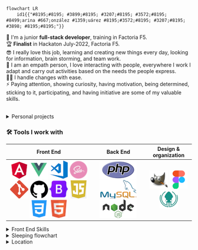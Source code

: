 ```mermaid
flowchart LR
    id1{{"#8195;#8195; #3899;#8195; #3207;#8195; #3572;#8195;  #8499;arina #667;onzález #1359;uárez #8195;#3572;#8195; #3207;#8195; #3898; #8195;#8195;"}}
```

🌱 I'm a junior **full-stack developer**, training in Factoria F5. <br>
🏆 **Finalist** in Hackaton July-2022, Factoria F5. <br>
😎 I really love this job, learning and creating new things every day, looking for information, brain storming, and team work. <br>
👥 I am an empath person, I love interacting with people, everywhere I work I adapt and carry out activities based on the needs the people express. <br>
🦸‍♀️ I handle changes with ease.<br>
⚡ Paying attention, showing curiosity, having motivation, being determined, sticking to it, participating, and having initiative are some of my valuable skills.<br>
<br>

<details><summary>Personal projects</summary>

   * Right in the beginning of the bootcamp I thought about making a simple website where I insert my [exercises](https://yelose.github.io/f5exercises/)      
   * Learning JS, I just felt like making a simple [2 players local game](https://github.com/Yelose/dice150) wich actually helped me to understand JavaScript

</details>

### 🛠 Tools I work with

| Front End | Back End | Design & organization |
| :---:  |  :---:  |  :---: |
|  [![Angular](https://github.com/Yelose/Yelose/blob/main/img/angular.png?raw=true)](https://angular.io/) [![Vue](https://github.com/Yelose/Yelose/blob/main/img/vue.png?raw=true)](https://vuejs.org/guide/introduction.html) [![VS code](https://github.com/Yelose/Yelose/blob/main/img/vscode.png?raw=true)](https://code.visualstudio.com/) [![Sass](https://github.com/Yelose/Yelose/blob/main/img/sass.png?raw=true)](https://sass-lang.com/documentation/)  [![Git](https://github.com/Yelose/Yelose/blob/main/img/git.png?raw=true)](https://git-scm.com)  [![GitHub](https://github.com/Yelose/Yelose/blob/main/img/github.png?raw=true)](https://github.com/) [![Bootstrap](https://github.com/Yelose/Yelose/blob/main/img/bootstrap.png?raw=true)](https://getbootstrap.com/)  [![JavaScript](https://github.com/Yelose/Yelose/blob/main/img/js.png?raw=true)](https://www.w3schools.com/js) [![CSS 3](https://github.com/Yelose/Yelose/blob/main/img/css.png?raw=true)](https://www.w3schools.com/cssref/) [![HTML 5](https://github.com/Yelose/Yelose/blob/main/img/html.png?raw=true)](https://www.w3schools.com/html)   | [![PhP](https://github.com/Yelose/Yelose/blob/main/img/php.png?raw=true)](https://www.php.net/)  [![MySql](https://github.com/Yelose/Yelose/blob/main/img/mysql.png?raw=true)](https://dev.mysql.com/)  [![NodeJS](https://github.com/Yelose/Yelose/blob/main/img/nodejs.png?raw=true)](https://nodejs.org)   | [![Gimp2](https://github.com/Yelose/Yelose/blob/main/img/gimp.png?raw=true)](https://www.gimp.org/)  [![Figma](https://github.com/Yelose/Yelose/blob/main/img/figma.png?raw=true)](https://www.figma.com/)  [![GitKraken](https://github.com/Yelose/Yelose/blob/main/img/gitkraken.png?raw=true)](https://www.gitkraken.com/)  |



<details><summary>Front End Skills</summary>

```mermaid
%%{init: {'theme':'base'}}%%
pie 
    "HTML" : 7
    "CSS/Sass" : 7
    "JavaScript" : 5
    "Angular" :  4
    "Vue" : 3
    "Bootstrap" : 1
```

</details>

<details><summary>Sleeping flowchart</summary>
    
```mermaid
    %%{init: {'theme':'base'}}%%
flowchart LR
id1[Do I want to sleep?]--"#8195;yes#8195;"-->id2[let sheeps = 0]
id1--"#8195;no#8195;"-->id3[Stay awake]
id2-->id4[Am I asleep?]--"#8195;yes#8195;"-->id5[sweet dreams zzZ]
id4--"#8195;no#8195;"-->id6[sheep ++]--"#8195;counting sheeps#8195;"--->id4
```
    
</details>  

<details><summary>Location</summary>

```topojson
{
  "type": "FeatureCollection",
  "features": [
    {
      "type": "Feature",
      "properties": {
        "marker-color": "#7e7e7e",
        "marker-size": "medium",
        "marker-symbol": "star"
      },
      "geometry": {
        "type": "Point",
        "coordinates": [
          -5.636758804321289,
          43.287858704287586
        ]
      }
    },
    {
      "type": "Feature",
      "properties": {
        "stroke": "#ffffff",
        "stroke-width": 2,
        "stroke-opacity": 1,
        "fill": "#ffffff",
        "fill-opacity": 0
      },
      "geometry": {
        "type": "Polygon",
        "coordinates": [
          [
            [
              -1.845703125,
              43.67581809328341
            ],
            [
              -10.458984375,
              43.83452678223682
            ],
            [
              -9.7119140625,
              36.4566360115962
            ],
            [
              -5.756835937499999,
              35.746512259918504
            ],
            [
              -0.5712890625,
              37.020098201368114
            ],
            [
              0.0439453125,
              39.605688178320804
            ],
            [
              3.7353515625,
              41.902277040963696
            ],
            [
              3.515625,
              43.100982876188546
            ],
            [
              -2.0654296875,
              43.70759350405294
            ],
            [
              -1.845703125,
              43.67581809328341
            ]
          ]
        ]
      }
    }
  ]
} 
```
    
</details>
